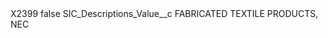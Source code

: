 <?xml version="1.0" encoding="UTF-8"?>
<CustomMetadata xmlns="http://soap.sforce.com/2006/04/metadata" xmlns:xsi="http://www.w3.org/2001/XMLSchema-instance" xmlns:xsd="http://www.w3.org/2001/XMLSchema">
    <label>X2399</label>
    <protected>false</protected>
    <values>
        <field>SIC_Descriptions_Value__c</field>
        <value xsi:type="xsd:string">FABRICATED TEXTILE PRODUCTS, NEC</value>
    </values>
</CustomMetadata>

